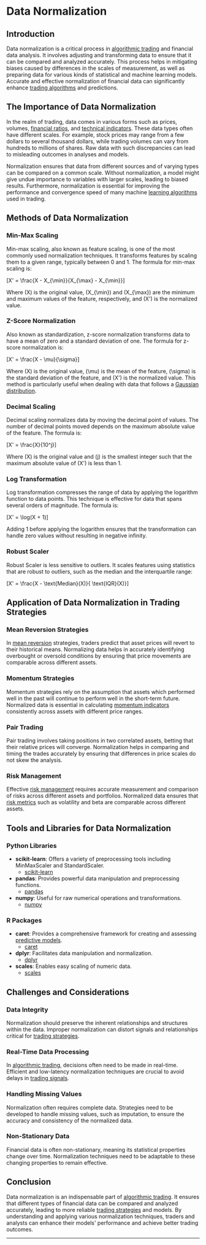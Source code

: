 # Data Normalization

## Introduction
Data normalization is a critical process in [algorithmic trading](../a/algorithmic_trading.md) and financial data analysis. It involves adjusting and transforming data to ensure that it can be compared and analyzed accurately. This process helps in mitigating biases caused by differences in the scales of measurement, as well as preparing data for various kinds of statistical and machine learning models. Accurate and effective normalization of financial data can significantly enhance [trading algorithms](../t/trading_algorithms.md) and predictions.

## The Importance of Data Normalization
In the realm of trading, data comes in various forms such as prices, volumes, [financial ratios](../f/financial_ratios.md), and [technical indicators](../t/technical_indicators.md). These data types often have different scales. For example, stock prices may range from a few dollars to several thousand dollars, while trading volumes can vary from hundreds to millions of shares. Raw data with such discrepancies can lead to misleading outcomes in analyses and models.

Normalization ensures that data from different sources and of varying types can be compared on a common scale. Without normalization, a model might give undue importance to variables with larger scales, leading to biased results. Furthermore, normalization is essential for improving the performance and convergence speed of many machine [learning algorithms](../l/learning_algorithms_in_trading.md) used in trading.

## Methods of Data Normalization

### Min-Max Scaling
Min-max scaling, also known as feature scaling, is one of the most commonly used normalization techniques. It transforms features by scaling them to a given range, typically between 0 and 1. The formula for min-max scaling is:

\[X' = \frac{X - X_{\min}}{X_{\max} - X_{\min}}\]

Where \(X\) is the original value, \(X_{\min}\) and \(X_{\max}\) are the minimum and maximum values of the feature, respectively, and \(X'\) is the normalized value.

### Z-Score Normalization
Also known as standardization, z-score normalization transforms data to have a mean of zero and a standard deviation of one. The formula for z-score normalization is:

\[X' = \frac{X - \mu}{\sigma}\]

Where \(X\) is the original value, \(\mu\) is the mean of the feature, \(\sigma\) is the standard deviation of the feature, and \(X'\) is the normalized value. This method is particularly useful when dealing with data that follows a [Gaussian distribution](../g/gaussian_distribution.md).

### Decimal Scaling
Decimal scaling normalizes data by moving the decimal point of values. The number of decimal points moved depends on the maximum absolute value of the feature. The formula is:

\[X' = \frac{X}{10^j}\]

Where \(X\) is the original value and \(j\) is the smallest integer such that the maximum absolute value of \(X'\) is less than 1.

### Log Transformation
Log transformation compresses the range of data by applying the logarithm function to data points. This technique is effective for data that spans several orders of magnitude. The formula is:

\[X' = \log(X + 1)\]

Adding 1 before applying the logarithm ensures that the transformation can handle zero values without resulting in negative infinity.

### Robust Scaler
Robust Scaler is less sensitive to outliers. It scales features using statistics that are robust to outliers, such as the median and the interquartile range:

\[X' = \frac{X - \text{Median}(X)}{ \text{IQR}(X)}\]

## Application of Data Normalization in Trading Strategies

### Mean Reversion Strategies
In [mean reversion](../m/mean_reversion.md) strategies, traders predict that asset prices will revert to their historical means. Normalizing data helps in accurately identifying overbought or oversold conditions by ensuring that price movements are comparable across different assets.

### Momentum Strategies
Momentum strategies rely on the assumption that assets which performed well in the past will continue to perform well in the short-term future. Normalized data is essential in calculating [momentum indicators](../m/momentum_indicators.md) consistently across assets with different price ranges.

### Pair Trading
Pair trading involves taking positions in two correlated assets, betting that their relative prices will converge. Normalization helps in comparing and timing the trades accurately by ensuring that differences in price scales do not skew the analysis.

### Risk Management
Effective [risk management](../r/risk_management.md) requires accurate measurement and comparison of risks across different assets and portfolios. Normalized data ensures that [risk metrics](../r/risk_metrics.md) such as volatility and beta are comparable across different assets.

## Tools and Libraries for Data Normalization

### Python Libraries
- **scikit-learn**: Offers a variety of preprocessing tools including MinMaxScaler and StandardScaler.
  - [scikit-learn](https://scikit-learn.org)
- **pandas**: Provides powerful data manipulation and preprocessing functions.
  - [pandas](https://pandas.pydata.org)
- **numpy**: Useful for raw numerical operations and transformations.
  - [numpy](https://numpy.org)

### R Packages
- **caret**: Provides a comprehensive framework for creating and assessing [predictive models](../p/predictive_models_in_trading.md).
  - [caret](https://topepo.github.io/caret/)
- **dplyr**: Facilitates data manipulation and normalization.
  - [dplyr](https://dplyr.tidyverse.org)
- **scales**: Enables easy scaling of numeric data.
  - [scales](https://scales.r-lib.org)

## Challenges and Considerations

### Data Integrity
Normalization should preserve the inherent relationships and structures within the data. Improper normalization can distort signals and relationships critical for [trading strategies](../t/trading_strategies.md).

### Real-Time Data Processing
In [algorithmic trading](../a/algorithmic_trading.md), decisions often need to be made in real-time. Efficient and low-latency normalization techniques are crucial to avoid delays in [trading signals](../t/trading_signals.md).

### Handling Missing Values
Normalization often requires complete data. Strategies need to be developed to handle missing values, such as imputation, to ensure the accuracy and consistency of the normalized data.

### Non-Stationary Data
Financial data is often non-stationary, meaning its statistical properties change over time. Normalization techniques need to be adaptable to these changing properties to remain effective.

## Conclusion
Data normalization is an indispensable part of [algorithmic trading](../a/algorithmic_trading.md). It ensures that different types of financial data can be compared and analyzed accurately, leading to more reliable [trading strategies](../t/trading_strategies.md) and models. By understanding and applying various normalization techniques, traders and analysts can enhance their models' performance and achieve better trading outcomes.

---